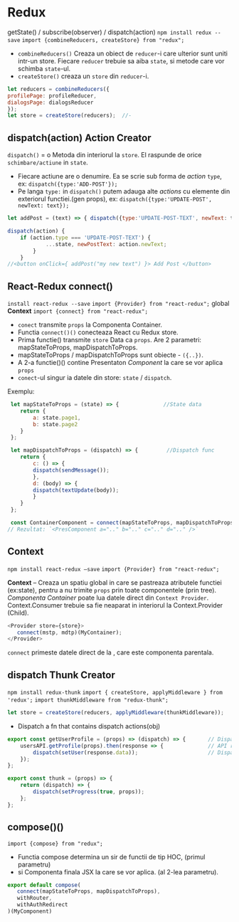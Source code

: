 # Redux
getState() / subscribe(observer) / dispatch(action)
`npm install redux --save`
`import {combineReducers, createStore} from "redux";`

- `combineReducers()` Creaza un obiect de `reducer`-i care ulterior sunt uniti intr-un store.
Fiecare `reducer` trebuie sa aiba `state`, si metode care vor schimba `state`-ul.
- `createStore()` creaza un `store` din `reducer`-i.
```js
let reducers = combineReducers({
profilePage: profileReducer,		
dialogsPage: dialogsReducer
});
let store = createStore(reducers);	//- 
```

## dispatch(action) Action Creator
`dispatch()` = o Metoda din interiorul la `store`. 
El raspunde de orice `schimbare/actiune` in `state`.
- Fiecare actiune are o denumire. Ea se scrie sub forma de *action* `type`, ex: `dispatch({type:'ADD-POST'});`
- Pe langa `type:` in `dispatch()` putem adauga alte *actions* cu elemente din exteriorul functiei.(gen props), ex:
`dispatch({type:'UPDATE-POST', newText: text});`
```js
let addPost = (text) => { dispatch({type:'UPDATE-POST-TEXT', newText: text}); };

dispatch(action) {
	if (action.type === 'UPDATE-POST-TEXT') {
            ...state, newPostText: action.newText;	    
        }
    }	
//<button onClick={ addPost("my new text") }> Add Post </button>
```

## React-Redux connect()
`install react-redux --save`
`import {Provider} from "react-redux";` global **Context**
`import {connect} from "react-redux";`
  - `conect` transmite `props` la Componenta Container.
  - Functia `connect()()` conecteaza React cu Redux store. 
  - Prima functie() transmite `store` Data ca `props`. Are 2 parametri: mapStateToProps, mapDispatchToProps. 
  - mapStateToProps / mapDispatchToProps sunt obiecte - `({..})`.
  - A 2-a functie()() contine Presentaton *Component* la care se vor aplica `props`
  - `conect`-ul singur ia datele din store: `state` / `dispatch`.
  
 Exemplu:
```js
 let mapStateToProps = (state) => {              //State data
    return {
        a: state.page1,               
        b: state.page2
    }
 };

 let mapDispatchToProps = (dispatch) => {         //Dispatch func
    return {
        c: () => {                  
        dispatch(sendMessage());    
        },
        d: (body) => {
        dispatch(textUpdate(body));  
        }            
    }
 };

 const ContainerComponent = connect(mapStateToProps, mapDispatchToProps)(PresComponent);
// Rezultat: `<PresComponent a=".." b=".." c=".." d=".." />`
 ```
 
 ## Context <Provider>
`npm install react-redux –save`
`import {Provider} from "react-redux";`

 **Context** – Creaza un spatiu global in care se pastreaza atributele functiei (ex:state), 
 pentru a nu trimite `props` prin toate componentele (prin tree). 
 *Componenta Container* poate lua datele direct din `Context Provider`.
 Context.Consumer trebuie sa fie neaparat in interiorul la Context.Provider (Child).
 ```js
<Provider store={store}>
 	connect(mstp, mdtp)(MyContainer);
</Provider>
 ```
`connect` primeste datele direct de la <Provider>, care este componenta parentala.
 
## dispatch Thunk Creator
`npm install redux-thunk`
`import { createStore, applyMiddleware } from 'redux';`
`import thunkMiddleware from "redux-thunk";`
```js
let store = createStore(reducers, applyMiddleware(thunkMiddleware));
```
- Dispatch a fn that contains dispatch actions(obj)
```js
export const getUserProfile = (props) => (dispatch) => {       // Dispatch Thunk creator
    usersAPI.getProfile(props).then(response => {              // API request
        dispatch(setUser(response.data));                      // Dispatch action creator
    });
};

export const thunk = (props) => {      
    return (dispatch) => {
        dispatch(setProgress(true, props));
    };
};
```

## compose()()
`import {compose} from "redux";`
- Functia compose determina un sir de functii de tip HOC, (primul parametru)
- si Componenta finala JSX la care se vor aplica. (al 2-lea parametru).
 ```js
export default compose(
    connect(mapStateToProps, mapDispatchToProps),
    withRouter,
    withAuthRedirect
)(MyComponent)
```
